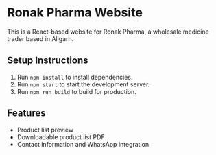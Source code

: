 # Ronak Pharma Website

This is a React-based website for Ronak Pharma, a wholesale medicine trader based in Aligarh.

## Setup Instructions

1. Run `npm install` to install dependencies.
2. Run `npm start` to start the development server.
3. Run `npm run build` to build for production.

## Features

- Product list preview
- Downloadable product list PDF
- Contact information and WhatsApp integration
